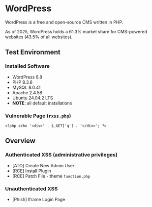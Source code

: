 # WordPress

WordPress is a free and open-source CMS written in PHP.

As of 2025, WordPress holds a 61.3% market share for CMS-powered websites (43.5% of all websites).

## Test Environment

### Installed Software

* WordPress 6.8
* PHP 8.3.6
* MySQL 8.0.41
* Apache 2.4.58
* Ubuntu 24.04.2 LTS
* **NOTE**: all default installations

### Vulnerable Page (`rxss.php`)

```
<?php echo '<div>' . $_GET['q'] . '</div>'; ?>
```

## Overview

### Authenticated XSS (administrative privileges)

* [ATO] Create New Admin User
* [RCE] Install Plugin 
* [RCE] Patch File - theme `function.php`

### Unauthenticated XSS

* [Phish] Iframe Login Page
